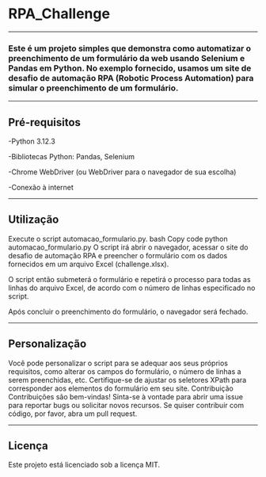 # RPA_Challenge
-----

### Este é um projeto simples que demonstra como automatizar o preenchimento de um formulário da web usando Selenium e Pandas em Python. No exemplo fornecido, usamos um site de desafio de automação RPA (Robotic Process Automation) para simular o preenchimento de um formulário.

-----

## Pré-requisitos
-Python 3.12.3

-Bibliotecas Python: Pandas, Selenium

-Chrome WebDriver (ou WebDriver para o navegador de sua escolha)

-Conexão à internet

-----

## Utilização
Execute o script automacao_formulario.py.
bash
Copy code
python automacao_formulario.py
O script irá abrir o navegador, acessar o site do desafio de automação RPA e preencher o formulário com os dados fornecidos em um arquivo Excel (challenge.xlsx).

O script então submeterá o formulário e repetirá o processo para todas as linhas do arquivo Excel, de acordo com o número de linhas especificado no script.

Após concluir o preenchimento do formulário, o navegador será fechado.

-----

## Personalização

Você pode personalizar o script para se adequar aos seus próprios requisitos, como alterar os campos do formulário, o número de linhas a serem preenchidas, etc.
Certifique-se de ajustar os seletores XPath para corresponder aos elementos do formulário em seu site.
Contribuição
Contribuições são bem-vindas! Sinta-se à vontade para abrir uma issue para reportar bugs ou solicitar novos recursos. Se quiser contribuir com código, por favor, abra um pull request.

-----
## Licença
Este projeto está licenciado sob a licença MIT.
